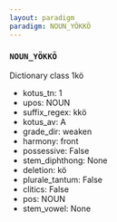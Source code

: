 ```yaml
---
layout: paradigm
paradigm: NOUN_YÖKKÖ
---
```

### ` NOUN_YÖKKÖ `

Dictionary class 1kö
* kotus_tn: 1
* upos: NOUN
* suffix_regex: kkö
* kotus_av: A
* grade_dir: weaken
* harmony: front
* possessive: False
* stem_diphthong: None
* deletion: kö
* plurale_tantum: False
* clitics: False
* pos: NOUN
* stem_vowel: None
